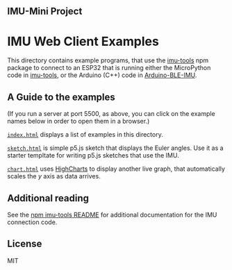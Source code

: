 ## IMU-Mini Project


# IMU Web Client Examples

This directory contains example programs, that use the
[imu-tools](https://www.npmjs.com/package/imu-tools) npm package to connect to
an ESP32 that is running either the MicroPython code in
[imu-tools](https://github.com/osteele/imu-tools), or the Arduino (C++) code in
[Arduino-BLE-IMU](https://github.com/osteele/Arduino-BLE-IMU).

## A Guide to the examples

(If you run a server at port 5500, as above, you can click on the example names
below in order to open them in a browser.)

[`index.html`](http://127.0.0.1:5500) displays a list of examples in this directory.

[`sketch.html`](http://localhost:5500/sketch.html) is simple p5.js sketch that
displays the Euler angles. Use it as a starter templtate for writing p5.js
sketches that use the IMU.

[`chart.html`](http://127.0.0.1:5500/chart.html) uses [HighCharts](https://www.highcharts.com)
to display another live graph, that automatically scales the *y* axis as data
arrives.

## Additional reading

See the [npm imu-tools README](https://www.npmjs.com/package/imu-tools) for
additional documentation for the IMU connection code.

## License

MIT

